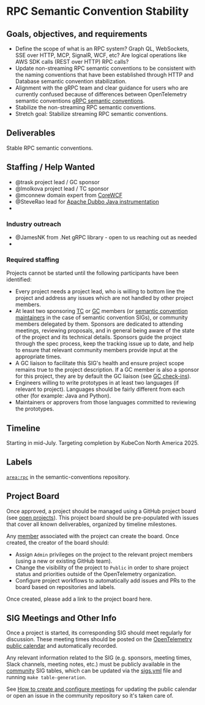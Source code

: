 # RPC Semantic Convention Stability

## Goals, objectives, and requirements

- Define the scope of what is an RPC system? Graph QL, WebSockets, SSE over HTTP, MCP, SignalR, WCF, etc?
  Are logical operations like AWS SDK calls (REST over HTTP) RPC calls?
- Update non-streaming RPC semantic conventions to be consistent with the naming conventions that
  have been established through HTTP and Database semantic convention stabilization.
- Alignment with the gRPC team and clear guidance for users who are currently confused
  because of differences between OpenTelemetry semantic conventions
  [gRPC semantic conventions](https://github.com/grpc/proposal/blob/master/A66-otel-stats.md).
- Stabilize the non-streaming RPC semantic conventions.
- Stretch goal: Stabilize streaming RPC semantic conventions.

## Deliverables

Stable RPC semantic conventions.

## Staffing / Help Wanted

* @trask project lead / GC sponsor
* @lmolkova project lead / TC sponsor
* @mconnew domain expert from [CoreWCF](https://github.com/CoreWCF/CoreWCF)
* @SteveRao lead for [Apache Dubbo Java instrumentation](https://github.com/open-telemetry/opentelemetry-java-instrumentation/tree/main/instrumentation/apache-dubbo-2.7)
* 

### Industry outreach

- @JamesNK from .Net gRPC library - open to us reaching out as needed
- 

### Required staffing

Projects cannot be started until the following participants have been identified:
* Every project needs a project lead, who is willing to bottom line the project and address any issues which are not handled by other project members.
* At least two sponsoring [TC](../community-members.md#technical-committee) or [GC](../community-members.md#governance-committee) members (or [semantic convention maintainers](https://github.com/orgs/open-telemetry/teams/specs-semconv-maintainers) in the case of semantic convention SIGs), or community members delegated by them. Sponsors are dedicated to attending meetings, reviewing proposals, and in general being aware of the state of the project and its technical details. Sponsors guide the project through the spec process, keep the tracking issue up to date, and help to ensure that relevant community members provide input at the appropriate times.
* A GC liaison to facilitate this SIG's health and ensure project scope remains true to the project description. If a GC member is also a sponsor for this project, they are by default the GC liaison (see [GC check-ins](../gc-check-ins.md)).
* Engineers willing to write prototypes in at least two languages (if relevant to project). Languages should be fairly different from each other (for example: Java and Python).
* Maintainers or approvers from those languages committed to reviewing the prototypes.

## Timeline

Starting in mid-July. Targeting completion by KubeCon North America 2025.

## Labels

[`area:rpc`](https://github.com/open-telemetry/semantic-conventions/issues?q=state%3Aopen%20label%3A%22area%3Arpc%22)
in the semantic-conventions repository.

## Project Board

Once approved, a project should be managed using a GitHub project board (see [open projects](https://github.com/orgs/open-telemetry/projects?query=is%3Aopen)). This project board should be pre-populated with issues that cover all known deliverables, organized by timeline milestones.

Any [member](../guides/contributor/membership.md) associated with the project can create the board. Once created, the creator of the board should:

- Assign `Admin` privileges on the project to the relevant project members (using a new or existing GitHub team).
- Change the visibility of the project to `Public` in order to share project status and priorities outside of the OpenTelemetry organization.
- Configure project workflows to automatically add issues and PRs to the board based on repositories and labels.

Once created, please add a link to the project board here.

## SIG Meetings and Other Info

Once a project is started, its corresponding SIG should meet regularly for discussion. These meeting times should be posted on the [OpenTelemetry public calendar](https://github.com/open-telemetry/community#calendar) and automatically recorded.

Any relevant information related to the SIG (e.g. sponsors, meeting times, Slack channels, meeting notes, etc.) must be publicly available in the [community](https://github.com/open-telemetry/community) SIG tables, which can be updated via the [sigs.yml](../sigs.yml) file and running `make table-generation`.

See [How to create and configure meetings](../docs/how-to-handle-public-calendar.md) for updating the public calendar or open an issue in the community repository so it's taken care of.
